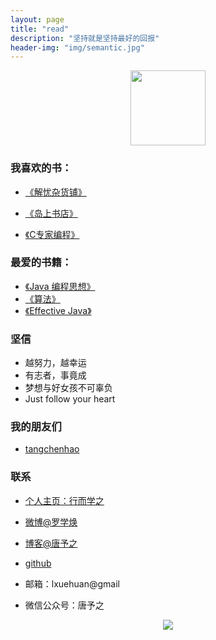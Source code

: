 ```yaml
---
layout: page
title: "read"
description: "坚持就是坚持最好的回报"
header-img: "img/semantic.jpg"
---
```



<center>
     <p><img src="http://img.blog.csdn.net/20160422150216341" width="120" align="center"></p>
</center>


### 我喜欢的书：


- [《解忧杂货铺》](https://www.baidu.com)

- [《岛上书店》](https://www.baidu.com)

- [《C专家编程》](https://www.baidu.com)

### 最爱的书籍：

- [《Java 编程思想》](http://luoxuehuan.com)
- [《算法》](http://luoxuehuan.com)
- [《Effective Java》](http://luoxuehuan.com)


### 坚信


- 越努力，越幸运
- 有志者，事竟成  
- 梦想与好女孩不可辜负
- Just follow your heart

### 我的朋友们

- [tangchenhao](http://tangchenhao.com)

### 联系

- [个人主页：行而学之](www.luoxuehuan.com)

- [微博@罗学焕](http://weibo.com/luoxuehuan?is_all=1)

- [博客@唐予之](http://blog.csdn.net/lxhandlbb)

- [github](https://github.com/luoxuehuan)

- 邮箱：lxuehuan@gmail

- 微信公众号：唐予之


<center>
    <p><img src="http://img.blog.csdn.net/20160422112155472" align="center"></p>
</center>
